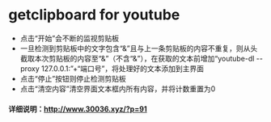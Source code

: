# getclipboard for youtube
 - 点击“开始”会不断的监视剪贴板
 - 一旦检测到剪贴板中的文字包含“&”且与上一条剪贴板的内容不重复，则从头截取本次剪贴板的内容至“&”（不含“&”），在获取的文本前增加“youtube-dl --proxy 127.0.0.1:”+“端口号”，将处理好的文本添加到主界面
 - 点击“停止”按钮则停止检测剪贴板
 - 点击“清空内容”清空界面文本框内所有内容，并将计数重置为0
#### 详细说明：http://www.30036.xyz/?p=91
